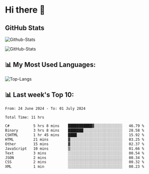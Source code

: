 # Hi there 👋

## GitHub Stats
![Github-Stats](https://github-readme-stats-sigma-five.vercel.app/api?username=ltorson&show_icons=true&theme=radical&count_private=true)

![GitHub-Stats](https://github-readme-stats.vercel.app/api/wakatime?username=LeeTorson&theme=synthwave&size_weight=0.5&count_weight=0.5&title_color=36F9F6&langs_count=10&count_private=true)

## 📊 My Most Used Languages:
![Top-Langs](https://github-readme-stats-sigma-five.vercel.app/api/top-langs/?username=LTorson&layout=compact&langs_count=10)


## 📊 Last week's Top 10:
<!--START_SECTION:waka-->

```txt
From: 24 June 2024 - To: 01 July 2024

Total Time: 11 hrs

C#           5 hrs 8 mins    ███████████▓░░░░░░░░░░░░░   46.79 %
Binary       3 hrs 8 mins    ███████░░░░░░░░░░░░░░░░░░   28.58 %
CSHTML       1 hr 45 mins    ████░░░░░░░░░░░░░░░░░░░░░   15.92 %
HTML         21 mins         ▓░░░░░░░░░░░░░░░░░░░░░░░░   03.25 %
Other        15 mins         ▓░░░░░░░░░░░░░░░░░░░░░░░░   02.37 %
JavaScript   10 mins         ▒░░░░░░░░░░░░░░░░░░░░░░░░   01.66 %
Text         3 mins          ░░░░░░░░░░░░░░░░░░░░░░░░░   00.54 %
JSON         2 mins          ░░░░░░░░░░░░░░░░░░░░░░░░░   00.34 %
CSS          2 mins          ░░░░░░░░░░░░░░░░░░░░░░░░░   00.32 %
XML          1 min           ░░░░░░░░░░░░░░░░░░░░░░░░░   00.23 %
```

<!--END_SECTION:waka-->
